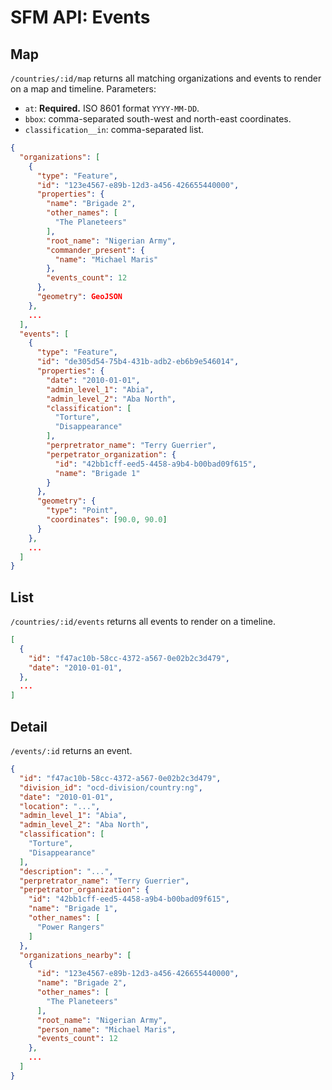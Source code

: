 # SFM API: Events

## Map

`/countries/:id/map` returns all matching organizations and events to render on a map and timeline. Parameters:

* `at`: **Required.** ISO 8601 format `YYYY-MM-DD`.
* `bbox`: comma-separated south-west and north-east coordinates.
* `classification__in`: comma-separated list.

```json
{
  "organizations": [
    {
      "type": "Feature",
      "id": "123e4567-e89b-12d3-a456-426655440000",
      "properties": {
        "name": "Brigade 2",
        "other_names": [
          "The Planeteers"
        ],
        "root_name": "Nigerian Army",
        "commander_present": {
          "name": "Michael Maris"
        },
        "events_count": 12
      },
      "geometry": GeoJSON
    },
    ...
  ],
  "events": [
    {
      "type": "Feature",
      "id": "de305d54-75b4-431b-adb2-eb6b9e546014",
      "properties": {
        "date": "2010-01-01",
        "admin_level_1": "Abia",
        "admin_level_2": "Aba North",
        "classification": [
          "Torture",
          "Disappearance"
        ],
        "perpretrator_name": "Terry Guerrier",
        "perpetrator_organization": {
          "id": "42bb1cff-eed5-4458-a9b4-b00bad09f615",
          "name": "Brigade 1"
        }
      },
      "geometry": {
        "type": "Point",
        "coordinates": [90.0, 90.0]
      }
    },
    ...
  ]
}
```

## List

`/countries/:id/events` returns all events to render on a timeline.

```json
[
  {
    "id": "f47ac10b-58cc-4372-a567-0e02b2c3d479",
    "date": "2010-01-01",
  },
  ...
]
```

## Detail

`/events/:id` returns an event.

```json
{
  "id": "f47ac10b-58cc-4372-a567-0e02b2c3d479",
  "division_id": "ocd-division/country:ng",
  "date": "2010-01-01",
  "location": "...",
  "admin_level_1": "Abia",
  "admin_level_2": "Aba North",
  "classification": [
    "Torture",
    "Disappearance"
  ],
  "description": "...",
  "perpretrator_name": "Terry Guerrier",
  "perpetrator_organization": {
    "id": "42bb1cff-eed5-4458-a9b4-b00bad09f615",
    "name": "Brigade 1",
    "other_names": [
      "Power Rangers"
    ]
  },
  "organizations_nearby": [
    {
      "id": "123e4567-e89b-12d3-a456-426655440000",
      "name": "Brigade 2",
      "other_names": [
        "The Planeteers"
      ],
      "root_name": "Nigerian Army",
      "person_name": "Michael Maris",
      "events_count": 12
    },
    ...
  ]
}
```
